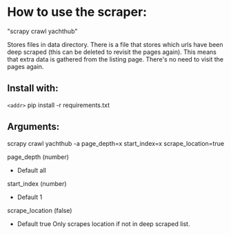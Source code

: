 # How to use the scraper:
"scrapy crawl yachthub"

Stores files in data directory. There is a file that stores which urls have been deep scraped (this can be deleted to revisit the pages again). This means that extra data is gathered from the listing page. There's no need to visit the pages again.

## Install with:
`<addr>` pip install -r requirements.txt

## Arguments:
scrapy crawl yachthub -a page_depth=x start_index=x scrape_location=true

page_depth (number)
- Default all

start_index (number)
- Default 1

scrape_location (false)
- Default true
Only scrapes location if not in deep scraped list.
